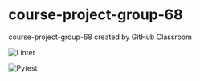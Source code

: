 # course-project-group-68
course-project-group-68 created by GitHub Classroom

![Linter](https://github.com/CS222-UIUC/course-project-group-68/actions/workflows/super-linter.yml/badge.svg)

![Pytest](https://github.com/CS222-UIUC/course-project-group-68/actions/workflows/pytest.yml/badge.svg)


